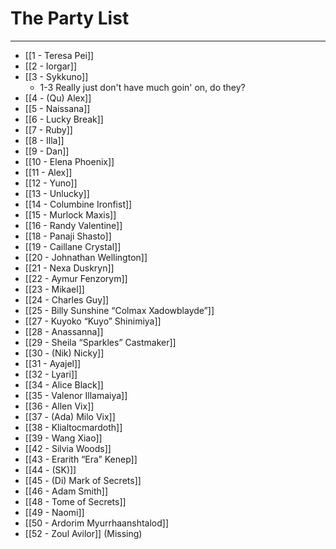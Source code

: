 
# The Party List
---
- [[1 - Teresa Pei]]
- [[2 - Iorgar]]
- [[3 - Sykkuno]]
	- 1-3 Really just don't have much goin' on, do they?
- [[4 - (Qu) Alex]]
- [[5 - Naissana]]
- [[6 - Lucky Break]]
- [[7 - Ruby]]
- [[8 - Illa]]
- [[9 - Dan]]
- [[10 - Elena Phoenix]]
- [[11 - Alex]]
- [[12 - Yuno]]
- [[13 - Unlucky]]
- [[14 - Columbine Ironfist]]
- [[15 - Murlock Maxis]]
- [[16 - Randy Valentine]]
- [[18 - Panaji Shasto]]
- [[19 - Caillane Crystal]]
- [[20 - Johnathan Wellington]]
- [[21 - Nexa Duskryn]]
- [[22 - Aymur Fenzorym]]
- [[23 - Mikael]]
- [[24 - Charles Guy]]
- [[25 - Billy Sunshine “Colmax Xadowblayde”]]
- [[27 - Kuyoko “Kuyo” Shinimiya]]
- [[28 - Anassanna]]
- [[29 - Sheila “Sparkles” Castmaker]]
- [[30 - (Nik) Nicky]]
- [[31 - Ayajel]]
- [[32 - Lyari]]
- [[34 - Alice Black]]
- [[35 - Valenor Illamaiya]]
- [[36 - Allen Vix]]
- [[37 - (Ada) Milo Vix]]
- [[38 - Klialtocmardoth]]
- [[39 - Wang Xiao]]
- [[42 - Silvia Woods]]
- [[43 - Erarith “Era” Kenep]]
- [[44 - (SK)]]
- [[45 - (Di) Mark of Secrets]]
- [[46 - Adam Smith]]
- [[48 - Tome of Secrets]]
- [[49 - Naomi]]
- [[50 - Ardorim Myurrhaanshtalod]]
- [[52 - Zoul Avilor]] (Missing)
